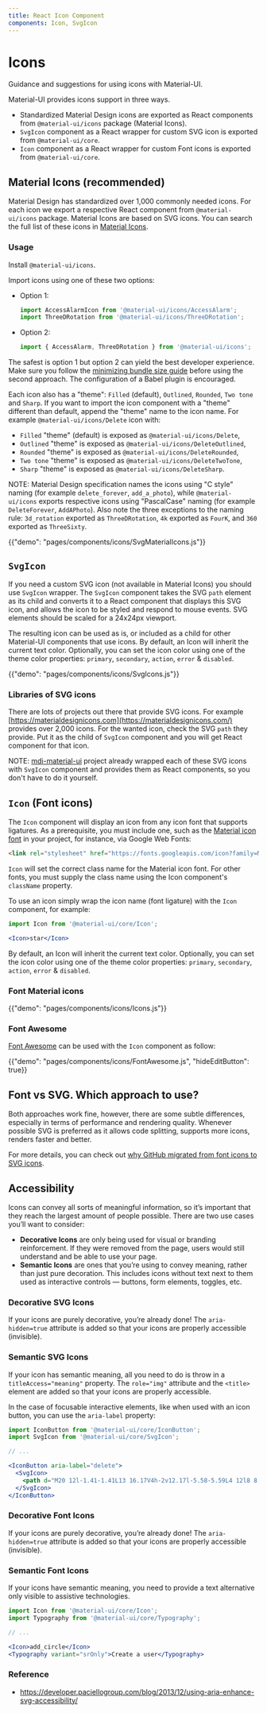```yaml
---
title: React Icon Component
components: Icon, SvgIcon
---
```


# Icons

<p class="description">Guidance and suggestions for using icons with Material-UI.</p>

Material-UI provides icons support in three ways.

- Standardized Material Design icons are exported as React components from `@material-ui/icons` package (Material Icons).
- `SvgIcon` component as a React wrapper for custom SVG icon is exported from `@material-ui/core`.
- `Icon` component as a React wrapper for custom Font icons is exported from `@material-ui/core`.

## Material Icons (recommended)

Material Design has standardized over 1,000 commonly needed icons. For each icon we export a respective React component from `@material-ui/icons` package. Material Icons are based on SVG icons. You can search the full list of 
these icons in [Material Icons](/components/material-icons).

### Usage

Install `@material-ui/icons`.

Import icons using one of these two options:

- Option 1:

  ```jsx
  import AccessAlarmIcon from '@material-ui/icons/AccessAlarm';
  import ThreeDRotation from '@material-ui/icons/ThreeDRotation';
  ```

- Option 2:

  ```jsx
  import { AccessAlarm, ThreeDRotation } from '@material-ui/icons';
  ```

The safest is option 1 but option 2 can yield the best developer experience.
Make sure you follow the [minimizing bundle size guide](/guides/minimizing-bundle-size/#option-2) before using the second approach.
The configuration of a Babel plugin is encouraged.

Each icon also has a "theme": `Filled` (default), `Outlined`, `Rounded`, `Two tone` and `Sharp`. If you want to import the icon component with a "theme" different than default, append the "theme" name to the icon name. For example `@material-ui/icons/Delete` icon with:

- `Filled` "theme" (default) is exposed as `@material-ui/icons/Delete`,
- `Outlined` "theme" is exposed as `@material-ui/icons/DeleteOutlined`,
- `Rounded` "theme" is exposed as `@material-ui/icons/DeleteRounded`,
- `Two tone` "theme" is exposed as `@material-ui/icons/DeleteTwoTone`,
- `Sharp` "theme" is exposed as `@material-ui/icons/DeleteSharp`.

NOTE: Material Design specification names the icons using "C style" naming (for example `delete_forever`, `add_a_photo`), while `@material-ui/icons` exports respective icons using "PascalCase" naming (for example `DeleteForever`, `AddAPhoto`). Also note the three exceptions to the naming rule: `3d_rotation` exported as `ThreeDRotation`, `4k` exported as `FourK`, and `360` exported as `ThreeSixty`.

{{"demo": "pages/components/icons/SvgMaterialIcons.js"}}

## `SvgIcon`

If you need a custom SVG icon (not available in Material Icons) you should use `SvgIcon` wrapper.
The `SvgIcon` component takes the SVG `path` element as its child and converts it to a React component that displays this SVG icon, 
and allows the icon to be styled and respond to mouse events. SVG elements should be scaled for a 24x24px viewport.

The resulting icon can be used as is,
or included as a child for other Material-UI components that use icons.
By default, an Icon will inherit the current text color.
Optionally, you can set the icon color using one of the theme color properties: `primary`, `secondary`, `action`, `error` & `disabled`.

{{"demo": "pages/components/icons/SvgIcons.js"}}

### Libraries of SVG icons

There are lots of projects out there that provide SVG icons. For example [https://materialdesignicons.com](https://materialdesignicons.com/) provides over 2,000 icons. For the wanted icon, check the SVG `path` they provide. Put it as the child of `SvgIcon` component and you will get React component for that icon. 

NOTE: [mdi-material-ui](https://github.com/TeamWertarbyte/mdi-material-ui) project already wrapped each of these SVG icons with `SvgIcon` component and provides them as React components, so you don't have to do it yourself.

## `Icon` (Font icons)

The `Icon` component will display an icon from any icon font that supports ligatures.
As a prerequisite, you must include one, such as the
[Material icon font](https://google.github.io/material-design-icons/#icon-font-for-the-web) in your project, for instance, via Google Web Fonts:

```html
<link rel="stylesheet" href="https://fonts.googleapis.com/icon?family=Material+Icons" />
```

`Icon` will set the correct class name for the Material icon font. For other fonts, you must supply the
class name using the Icon component's `className` property.

To use an icon simply wrap the icon name (font ligature) with the `Icon` component,
for example:

```jsx
import Icon from '@material-ui/core/Icon';

<Icon>star</Icon>
```

By default, an Icon will inherit the current text color.
Optionally, you can set the icon color using one of the theme color properties: `primary`, `secondary`, `action`, `error` & `disabled`.

### Font Material icons

{{"demo": "pages/components/icons/Icons.js"}}

### Font Awesome

[Font Awesome](https://fontawesome.com/icons) can be used with the `Icon` component as follow:

{{"demo": "pages/components/icons/FontAwesome.js", "hideEditButton": true}}

## Font vs SVG. Which approach to use?

Both approaches work fine, however, there are some subtle differences, especially in terms of performance and rendering quality.
Whenever possible SVG is preferred as it allows code splitting, supports more icons, renders faster and better.

For more details, you can check out [why GitHub migrated from font icons to SVG icons](https://github.blog/2016-02-22-delivering-octicons-with-svg/).

## Accessibility

Icons can convey all sorts of meaningful information, so it’s important that they reach the largest amount of people possible.
There are two use cases you’ll want to consider:
- **Decorative Icons** are only being used for visual or branding reinforcement.
If they were removed from the page, users would still understand and be able to use your page.
- **Semantic Icons** are ones that you’re using to convey meaning, rather than just pure decoration.
This includes icons without text next to them used as interactive controls — buttons, form elements, toggles, etc.

### Decorative SVG Icons

If your icons are purely decorative, you’re already done!
The `aria-hidden=true` attribute is added so that your icons are properly accessible (invisible).

### Semantic SVG Icons

If your icon has semantic meaning, all you need to do is throw in a `titleAccess="meaning"` property.
The `role="img"` attribute and the `<title>` element are added so that your icons are properly accessible.

In the case of focusable interactive elements, like when used with an icon button, you can use the `aria-label` property:

```jsx
import IconButton from '@material-ui/core/IconButton';
import SvgIcon from '@material-ui/core/SvgIcon';

// ...

<IconButton aria-label="delete">
  <SvgIcon>
    <path d="M20 12l-1.41-1.41L13 16.17V4h-2v12.17l-5.58-5.59L4 12l8 8 8-8z" />
  </SvgIcon>
</IconButton>
```

### Decorative Font Icons

If your icons are purely decorative, you’re already done!
The `aria-hidden=true` attribute is added so that your icons are properly accessible (invisible).

### Semantic Font Icons

If your icons have semantic meaning, you need to provide a text alternative only visible to assistive technologies.

```jsx
import Icon from '@material-ui/core/Icon';
import Typography from '@material-ui/core/Typography';

// ...

<Icon>add_circle</Icon>
<Typography variant="srOnly">Create a user</Typography>
```

### Reference

- https://developer.paciellogroup.com/blog/2013/12/using-aria-enhance-svg-accessibility/
